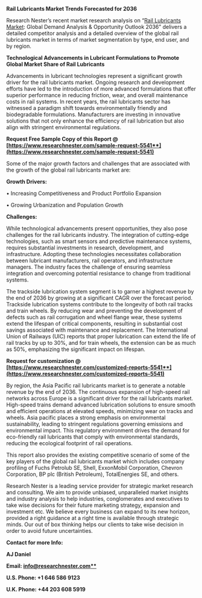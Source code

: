 ﻿**Rail Lubricants Market Trends Forecasted for 2036**

Research Nester’s recent market research analysis on “[Rail Lubricants Market](https://www.researchnester.com/reports/rail-lubricants-market/5541): Global Demand Analysis & Opportunity Outlook 2036” delivers a detailed competitor analysis and a detailed overview of the global rail lubricants market in terms of market segmentation by type, end user, and by region. 

**Technological Advancements in Lubricant Formulations to Promote Global Market Share of Rail Lubricants**

Advancements in lubricant technologies represent a significant growth driver for the rail lubricants market. Ongoing research and development efforts have led to the introduction of more advanced formulations that offer superior performance in reducing friction, wear, and overall maintenance costs in rail systems. In recent years, the rail lubricants sector has witnessed a paradigm shift towards environmentally friendly and biodegradable formulations. Manufacturers are investing in innovative solutions that not only enhance the efficiency of rail lubrication but also align with stringent environmental regulations.

**Request Free Sample Copy of this Report @ [https://www.researchnester.com/sample-request-5541**](https://www.researchnester.com/sample-request-5541)**

<a name="_hlk153828431"></a>Some of the major growth factors and challenges that are associated with the growth of the global rail lubricants market are:

**Growth Drivers:**

•  Increasing Competitiveness and Product Portfolio Expansion

•  Growing Urbanization and Population Growth

**Challenges:**

While technological advancements present opportunities, they also pose challenges for the rail lubricants industry. The integration of cutting-edge technologies, such as smart sensors and predictive maintenance systems, requires substantial investments in research, development, and infrastructure. Adopting these technologies necessitates collaboration between lubricant manufacturers, rail operators, and infrastructure managers. The industry faces the challenge of ensuring seamless integration and overcoming potential resistance to change from traditional systems.

<a name="_hlk147244479"></a><a name="_hlk153828483"></a>The trackside lubrication system segment is to garner a highest revenue by the end of 2036 by growing at a significant CAGR over the forecast period. Trackside lubrication systems contribute to the longevity of both rail tracks and train wheels. By reducing wear and preventing the development of defects such as rail corrugation and wheel flange wear, these systems extend the lifespan of critical components, resulting in substantial cost savings associated with maintenance and replacement. The International Union of Railways (UIC) reports that proper lubrication can extend the life of rail tracks by up to 30%, and for train wheels, the extension can be as much as 50%, emphasizing the significant impact on lifespan.

**Request for customization @ [https://www.researchnester.com/customized-reports-5541**](https://www.researchnester.com/customized-reports-5541)**

<a name="_hlk147244557"></a>By region, the Asia Pacific rail lubricants market is to generate <a name="_hlk140522455"></a>a notable revenue by the end of 2036. The continuous expansion of high-speed rail networks across Europe is a significant driver for the rail lubricants market. High-speed trains demand advanced lubrication solutions to ensure smooth and efficient operations at elevated speeds, minimizing wear on tracks and wheels. Asia pacific places a strong emphasis on environmental sustainability, leading to stringent regulations governing emissions and environmental impact. This regulatory environment drives the demand for eco-friendly rail lubricants that comply with environmental standards, reducing the ecological footprint of rail operations.

<a name="_hlk147244718"></a>This report also provides the existing competitive scenario of some of the key players of the global rail lubricants market which includes company profiling of Fuchs Petrolub SE, Shell, ExxonMobil Corporation, Chevron Corporation, BP plc (British Petroleum), TotalEnergies SE, and others.      

Research Nester is a leading service provider for strategic market research and consulting. We aim to provide unbiased, unparalleled market insights and industry analysis to help industries, conglomerates and executives to take wise decisions for their future marketing strategy, expansion and investment etc. We believe every business can expand to its new horizon, provided a right guidance at a right time is available through strategic minds. Our out of box thinking helps our clients to take wise decision in order to avoid future uncertainties.

**Contact for more Info:**

**AJ Daniel**

**Email: [info@researchnester.com**](mailto:info@researchnester.com)**

**U.S. Phone: +1 646 586 9123** 

**U.K. Phone: +44 203 608 5919**
